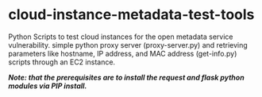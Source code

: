 # cloud-instance-metadata-test-tools
Python Scripts to test cloud instances for the open metadata service vulnerability.
simple python proxy server (proxy-server.py) and retrieving parameters like hostname, IP address, and MAC address (get-info.py) scripts through an EC2 instance.

***Note: that the prerequisites are to install the request and flask python modules via PIP install.***
